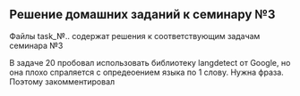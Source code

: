 ## Решение домашних заданий к семинару №3

Файлы task_№.. содержат решения к соответствующим задачам семинара №3

В задаче 20 пробовал использовать библиотеку langdetect от Google, но она плохо спраляется с опредеоением языка по 1 слову. Нужна фраза. Поэтому закомментировал 